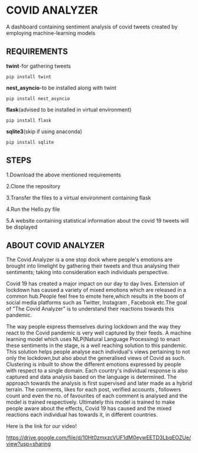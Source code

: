 # COVID ANALYZER
A dashboard containing sentiment analysis of covid tweets created by employing machine-learning models


## REQUIREMENTS

**twint**-for gathering tweets

```pip install twint```

**nest_asyncio**-to be installed along with twint

```pip install nest_asyncio```

**flask**(advised to be installed in virtual environment)

```pip install flask```

**sqlite3**(skip if using anaconda)

```pip install sqlite```

## STEPS

1.Download the above mentioned requirements

2.Clone the repository

3.Transfer the files to a virtual environment containing flask

4.Run the Hello.py file

5.A website containing statistical information about the covid 19 tweets will be displayed

## ABOUT COVID ANALYZER

The Covid Analyzer is a one stop dock where people's emotions are brought into limelight by gathering their tweets and thus analysing their sentiments; taking into consideration each individuals perspective.

Covid 19 has created a major impact on our day to day lives. Extension of lockdown has caused a variety of mixed emotions which are released in a common hub.People feel free to emote here,which results in the boom of social media platforms such as Twitter, Instagram , Facebook etc.The goal of "The Covid Analyzer" is to understand their reactions towards this pandemic.

The way people express themselves during lockdown and the way they react to the Covid pandemic is very well captured by their feeds. A machine learning model which uses NLP(Natural Language Processing) to enact these sentiments in the stage, is a well reaching solution to this pandemic. This solution helps people analyse each individual's views pertaining to not only the lockdown,but also about the generalised views of Covid as such. Clustering is inbuilt to show the different emotions expressed by people with respect to a single domain. Each country's individual response is also captured and data analysis based on the language is determined. The approach towards the analysis is first supervised and later made as a hybrid terrain. The comments, likes for each post, verified accounts , followers count and even the no. of favourites of each comment is analysed and the model is trained respectively. Ultimately this model is trained to make people aware  about the effects, Covid 19 has caused and the mixed reactions each individual has towards it, in different countries.


Here is the link for our video!

https://drive.google.com/file/d/10Ht0zmxzcVUF1dM0eywEETD3LbqEOZUe/view?usp=sharing
